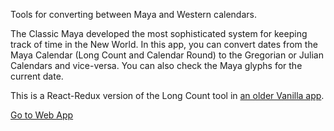 Tools for converting between Maya and Western calendars.

The Classic Maya developed the most sophisticated system for keeping track of time in the New World. In this app, you can convert dates from the Maya Calendar (Long Count and Calendar Round) to the Gregorian or Julian Calendars and vice-versa. You can also check the Maya glyphs for the current date.

This is a React-Redux version of the Long Count tool in <a href="https://5manikg7.github.io/maya-calendar/dist/">an older Vanilla app</a>.

<a href="https://5manikg7.github.io/katun/">Go to Web App</a>